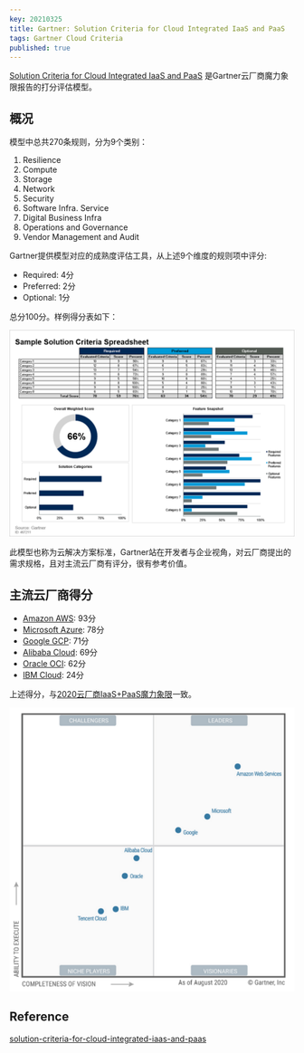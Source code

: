 ```yaml
---
key: 20210325
title: Gartner: Solution Criteria for Cloud Integrated IaaS and PaaS
tags: Gartner Cloud Criteria
published: true
---
```


[Solution Criteria for Cloud Integrated IaaS and PaaS](https://www.gartner.com/en/documents/3982143/solution-criteria-for-cloud-integrated-iaas-and-paas) 是Gartner云厂商魔力象限报告的打分评估模型。<!--more-->

## 概况

模型中总共270条规则，分为9个类别：

1. Resilience
2. Compute
3. Storage
4. Network
5. Security
6. Software Infra. Service
7. Digital Business Infra
8. Operations and Governance
9. Vendor Management and Audit

Gartner提供模型对应的成熟度评估工具，从上述9个维度的规则项中评分:

- Required: 4分
- Preferred: 2分
- Optional: 1分

总分100分。样例得分表如下：

![Gartner-Solution-Criteria-IaaS-PaaS-Scorrecard](/images/Gartner-Solution-Criteria-IaaS-PaaS-Scorrecard.png)

此模型也称为云解决方案标准，Gartner站在开发者与企业视角，对云厂商提出的需求规格，且对主流云厂商有评分，很有参考价值。

## 主流云厂商得分

- [Amazon AWS](https://www.gartner.com/en/documents/3988219/solution-scorecard-for-amazon-web-services-iaas-paas): 93分
- [Microsoft Azure](https://www.gartner.com/en/documents/3988200/solution-scorecard-for-microsoft-azure-iaas-paas): 78分
- [Google GCP](https://www.gartner.com/en/documents/3988441/solution-scorecard-for-google-cloud-platform-iaas-paas): 71分
- [Alibaba Cloud](https://www.gartner.com/en/documents/3988424/solution-scorecard-for-alibaba-cloud-international-iaas-): 69分
- [Oracle OCI](https://www.gartner.com/en/documents/3988323/solution-scorecard-for-oracle-cloud-infrastructure-iaas-): 62分
- [IBM Cloud](https://www.gartner.com/en/documents/3992540/solution-scorecard-for-ibm-cloud-iaas-paas): 24分

上述得分，与[2020云厂商IaaS+PaaS魔力象限](https://irp-cdn.multiscreensite.com/8905150f/files/uploaded/Gartner%20Magic%20Quadrant%20for%20Cloud%20Infrastructure%20and%20Platform%20Services%20-%202020.pdf)一致。

![](/images/Gartner-magic-quadrant-2020-iaas-paas.png)

## Reference

[solution-criteria-for-cloud-integrated-iaas-and-paas](https://www.gartner.com/en/documents/3982143/solution-criteria-for-cloud-integrated-iaas-and-paas)
